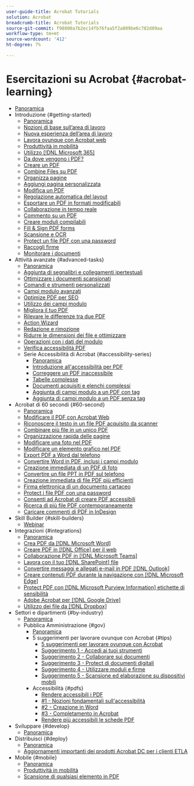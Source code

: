 ```yaml
---
user-guide-title: Acrobat Tutorials
solution: Acrobat
breadcrumb-title: Acrobat Tutorials
source-git-commit: f98800a7b2ec14fb76faa5f2a809be6c782d89aa
workflow-type: tm+mt
source-wordcount: '412'
ht-degree: 7%

---
```



# Esercitazioni su Acrobat {#acrobat-learning}

+ [Panoramica](overview.md)
+ Introduzione {#getting-started}
   + [Panoramica](getting-started/getting-started-overview.md)
   + [Nozioni di base sull’area di lavoro](getting-started/get-to-know-the-acrobat-dc-interface.md)
   + [Nuova esperienza dell’area di lavoro](getting-started/new-workspace.md)
   + [Lavora ovunque con Acrobat web](getting-started/acrobatweb.md)
   + [Produttività in mobilità](getting-started/productivity.md)
   + [Utilizzo [!DNL Microsoft 365]](https://experienceleague.adobe.com/docs/document-cloud-learn/acrobat-learning/integrations/integrate-overview.html#microsoft)
   + [Da dove vengono i PDF?](getting-started/where-do-pdfs-come-from.md)
   + [Creare un PDF](getting-started/create-pdf.md)
   + [Combine Files su PDF](getting-started/combine-to-pdf.md)
   + [Organizza pagine](getting-started/organize.md)
   + [Aggiungi pagina personalizzata](getting-started/add-custom-page.md)
   + [Modifica un PDF](getting-started/edit-pdf.md)
   + [Regolazione automatica del layout](getting-started/auto-adjust-layout.md)
   + [Esportare un PDF in formati modificabili](getting-started/export-pdf.md)
   + [Collaborazione in tempo reale](getting-started/collaborate.md)
   + [Commento su un PDF](getting-started/comment-on-pdf-files.md)
   + [Creare moduli compilabili](getting-started/create-fillable-forms.md)
   + [Fill &amp; Sign PDF forms](getting-started/fill-and-sign.md)
   + [Scansione e OCR](getting-started/scan-and-ocr.md)
   + [Protect un file PDF con una password](getting-started/password-protect.md)
   + [Raccogli firme](getting-started/signatures.md)
   + [Monitorare i documenti](getting-started/track.md)
+ Attività avanzate {#advanced-tasks}
   + [Panoramica](advanced-tasks/advanced-tasks-overview.md)
   + [Aggiunta di segnalibri e collegamenti ipertestuali](advanced-tasks/bookmarks.md)
   + [Ottimizzare i documenti scansionati](advanced-tasks/optimizescan.md)
   + [Comandi e strumenti personalizzati](advanced-tasks/custom.md)
   + [Campi modulo avanzati](advanced-tasks/advancedforms.md)
   + [Optimize PDF per SEO](advanced-tasks/optimizeseo.md)
   + [Utilizzo dei campi modulo](advanced-tasks/workforms.md)
   + [Migliora il tuo PDF](advanced-tasks/enhance.md)
   + [Rilevare le differenze tra due PDF](advanced-tasks/compare.md)
   + [Action Wizard](advanced-tasks/action.md)
   + [Redazione e rimozione](advanced-tasks/redact.md)
   + [Ridurre le dimensioni dei file e ottimizzare](advanced-tasks/reduce.md)
   + [Operazioni con i dati del modulo](advanced-tasks/formdata.md)
   + [Verifica accessibilità PDF](advanced-tasks/accessibility.md)
   + Serie Accessibilità di Acrobat {#accessibility-series}
      + [Panoramica](advanced-tasks/accessibility-series.md)
      + [Introduzione all&#39;accessibilità per PDF](advanced-tasks/accessibilitysession1.md)
      + [Correggere un PDF inaccessibile](advanced-tasks/accessibilitysession2.md)
      + [Tabelle complesse](advanced-tasks/accessibilitysession3.md)
      + [Documenti acquisiti e elenchi complessi](advanced-tasks/accessibilitysession4.md)
      + [Aggiunta di campi modulo a un PDF con tag](advanced-tasks/accessibilitysession5.md)
      + [Aggiunta di campi modulo a un PDF senza tag](advanced-tasks/accessibilitysession6.md)
+ Acrobat di 60 secondi {#60-second}
   + [Panoramica](60-second/60-second-overview.md)
   + [Modificare il PDF con Acrobat Web](60-second/edit.md)
   + [Riconoscere il testo in un file PDF acquisito da scanner](60-second/textrecognition.md)
   + [Combinare più file in un unico PDF](60-second/combine-to-one-pdf.md)
   + [Organizzazione rapida delle pagine](60-second/organize.md)
   + [Modificare una foto nel PDF](60-second/editphoto.md)
   + [Modificare un elemento grafico nel PDF](60-second/editgraphic.md)
   + [Export PDF a Word dal telefono](60-second/exportwordphone.md)
   + [Convertire Word in PDF, inclusi i campi modulo](60-second/wordform.md)
   + [Creazione immediata di un PDF di foto](60-second/photo.md)
   + [Convertire un file PPT in PDF sul telefono](60-second/phone.md)
   + [Creazione immediata di file PDF più efficienti](60-second/optimize.md)
   + [Firma elettronica di un documento cartaceo](60-second/sign.md)
   + [Protect i file PDF con una password](60-second/protect.md)
   + [Consenti ad Acrobat di creare PDF accessibili](60-second/accessible.md)
   + [Ricerca di più file PDF contemporaneamente](60-second/search.md)
   + [Caricare commenti di PDF in InDesign](60-second/indesign.md)
+ Skill Builder {#skill-builders}
   + [Webinar](skill-builder/skill-builder-webinars.md)
+ Integrazioni {#integrations}
   + [Panoramica](integrate/integrate-overview.md)
   + [Crea PDF da [!DNL Microsoft Word]](integrate/createfromword.md)
   + [Creare PDF in [!DNL Office] per il web](integrate/createofficeweb.md)
   + [Collaborazione PDF in [!DNL Microsoft Teams]](integrate/acrobatandteams.md)
   + [Lavora con il tuo [!DNL SharePoint] file](integrate/acrobatandsp.md)
   + [Convertire messaggi e allegati e-mail in PDF [!DNL Outlook]](integrate/outlook.md)
   + [Creare contenuti PDF durante la navigazione con [!DNL Microsoft Edge]](integrate/edge.md)
   + [Protect PDF con [!DNL Microsoft Purview Information] etichette di sensibilità](integrate/microsoftsensitivitylabels.md)
   + [Adobe Acrobat per [!DNL Google Drive]](integrate/acrobatandgoogle.md)
   + [Utilizzo dei file da [!DNL Dropbox]](integrate/acrobat-dropbox.md)
+ Settori e dipartimenti {#by-industry}
   + [Panoramica](industry/industry-overview.md)
   + Pubblica Amministrazione {#gov}
      + [Panoramica](industry/gov/gov-overview.md)
      + 5 suggerimenti per lavorare ovunque con Acrobat {#tips}
         + [5 suggerimenti per lavorare ovunque con Acrobat](industry/gov/5-tips-for-working-anywhere-with-acrobat-dc-for-government.md)
         + [Suggerimento 1 - Accedi ai tuoi strumenti](industry/gov/get-your-tools.md)
         + [Suggerimento 2 - Collaborare sui documenti](industry/gov/collaborate-on-documents.md)
         + [Suggerimento 3 - Protect di documenti digitali](industry/gov/protect-digital-documents.md)
         + [Suggerimento 4 - Utilizzare moduli e firme](industry/gov/work-with-forms-and-signatures.md)
         + [Suggerimento 5 - Scansione ed elaborazione su dispositivi mobili](industry/gov/scan-and-edit-on-mobile.md)
      + Accessibilità {#pdfs}
         + [Rendere accessibili i PDF](industry/gov/making-pdfs-accessible.md)
         + [#1 - Nozioni fondamentali sull&#39;accessibilità](industry/gov/understanding-accessibility.md)
         + [#2 - Creazione in Word](industry/gov/authoring-in-word.md)
         + [#3 - Completamento in Acrobat](industry/gov/finishing-in-acrobat.md)
         + [Rendere più accessibili le schede PDF](industry/gov/making-pdf-ballots-accessible.md)
+ Sviluppare {#develop}
   + [Panoramica](develop/develop-overview.md)
+ Distribuisci {#deploy}
   + [Panoramica](deploy/deploy-overview.md)
   + [Aggiornamenti importanti dei prodotti Acrobat DC per i clienti ETLA](deploy/signentitlementchanges.md)
+ Mobile {#mobile}
   + [Panoramica](mobile/mobile-overview.md)
   + [Produttività in mobilità](https://experienceleague.adobe.com/docs/document-cloud-learn/acrobat-learning/getting-started/productivity.html)
   + [Scansione di qualsiasi elemento in PDF](mobile/scan-mobile-app.md)
